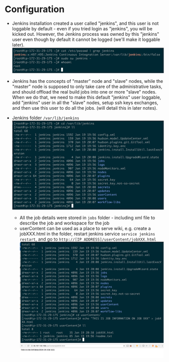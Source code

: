 # Configuration

* Jenkins installation created a user called "jenkins", and this user is not loggable by default - even if you tried login as "jenkins", you will be kicked out. However, the Jenkins process was owned by this "jenkins" user even though by default it cannot be logged (we'll make it loggable later).
![3.png](/screenshots/3.png)

* Jenkins has the concepts of "master" node and "slave" nodes, while the "master" node is supposed to only take care of the administrative tasks, and should offload the real build jobs into one or more "slave" nodes. When we do that, we need to make this default "jenkins" user loggable, add "jenkins" user in all the "slave" nodes, setup ssh keys exchanges, and then use this user to do all the jobs. (will detail this in later notes).

* Jenkins folder `/var/lib/jenkins`
![4.png](/screenshots/4.png)
  * All the job details were stored in `jobs` folder - including xml file to describe the job and workspace for the job
  * userContent can be used as a place to serve wiki, e.g. create a jobXXX.html in the folder, restart jenkins service `service jenkins restart`, and go to `http://[IP ADDRESS]/userContent/jobXXX.html`
  ![5.png](/screenshots/5.png)
  ![6.png](/screenshots/6.png)
